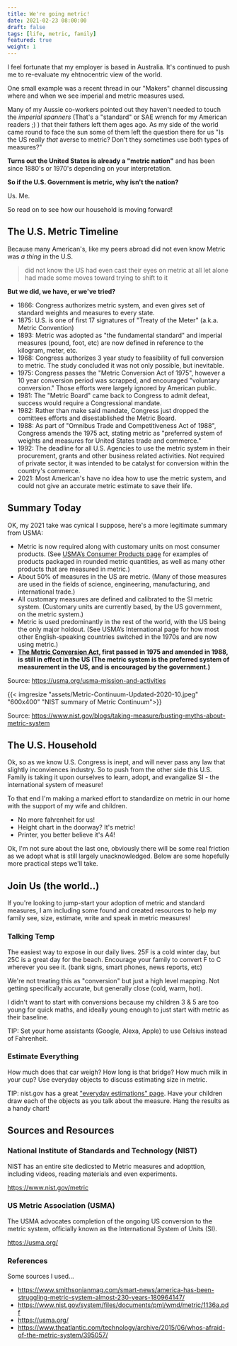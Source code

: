 ```yaml
---
title: We're going metric!
date: 2021-02-23 08:00:00
draft: false
tags: [life, metric, family]
featured: true
weight: 1
---
```


I feel fortunate that my employer is based in Australia.  It's continued to push me to re-evaluate my ehtnocentric view of the world.

One small example was a recent thread in our "Makers" channel discussing where and when we see imperial and metric measures used. 

Many of my Aussie co-workers pointed out they haven't needed to touch the _imperial spanners_ (That's a "standard" or SAE wrench for my American readers ;) )  that their fathers left them ages ago. As my side of the world came round to face the sun some of them left the question there for us "Is the US really _that_ averse to metric? Don't they sometimes use both types of measures?"

**Turns out the United States is already a "metric nation"** and has been since 1880's or 1970's depending on your interpretation.  

**So if the U.S. Government is metric, why isn't the nation?**

Us.  Me.   


So read on to see how our household is moving forward!

<!--more-->

## The U.S. Metric Timeline

Because many American's, like my peers abroad did not even know Metric was _a thing_ in the U.S.

> did not know the US had even cast their eyes on metric at all let alone had made some moves toward trying to shift to it

**But we did, we have, er we've tried?**

- 1866: Congress authorizes metric system, and even gives set of standard weights and measures to every state.
- 1875: U.S. is one of first 17 signatures of "Treaty of the Meter" (a.k.a. Metric Convention) 
- 1893: Metric was adopted as "the fundamental standard" and imperial measures (pound, foot, etc) are now defined in reference to the kilogram, meter, etc.
- 1968: Congress authorizes 3 year study to feasibility of full conversion to metric. The study concluded it was not only possible, but inevitable.
- 1975: Congress passes the "Metric Conversion Act of 1975", however a 10 year conversion period was scrapped, and encouraged "voluntary conversion." Those efforts were largely ignored by American public.
- 1981: The "Metric Board" came back to Congress to admit defeat, success would require a Congressional mandate.
- 1982: Rather than make said mandate, Congress just dropped the comittees efforts and disestablished the Metric Board.
- 1988: As part of "Omnibus Trade and Competitiveness Act of 1988", Congress amends the 1975 act, stating metric as "preferred system of weights and measures for United States trade and commerce."
- 1992: The deadline for all U.S. Agencies to use the metric system in their procurement, grants and other business related activities.  Not required of private sector, it was intended to be catalyst for conversion within the country's commerce.
- 2021: Most American's have no idea how to use the metric system, and could not give an accurate metric estimate to save their life.


## Summary Today

OK, my 2021 take was cynical I suppose, here's a more legitimate summary from USMA:

- Metric is now required along with customary units on most consumer products. (See [USMA’s Consumer Products page](https://usma.org/consumer-products-available-in-metric-sizes) for examples of products packaged in rounded metric quantities, as well as many other products that are measured in metric.)
- About 50% of measures in the US are metric. (Many of those measures are used in the fields of science, engineering, manufacturing, and international trade.)
- All customary measures are defined and calibrated to the SI metric system. (Customary units are currently based, by the US government, on the metric system.)
- Metric is used predominantly in the rest of the world, with the US being the only major holdout. (See USMA’s International page for how most other English-speaking countries switched in the 1970s and are now using metric.)
- **[The Metric Conversion Act](https://usma.org/metric-conversion-act-of-1975), first passed in 1975 and amended in 1988, is still in effect in the US (The metric system is the preferred system of measurement in the US, and is encouraged by the government.)**

Source: https://usma.org/usma-mission-and-activities


{{< imgresize "assets/Metric-Continuum-Updated-2020-10.jpeg" "600x400" "NIST summary of Metric Continuum">}}

Source: https://www.nist.gov/blogs/taking-measure/busting-myths-about-metric-system


## The U.S. Household

Ok, so as we know U.S. Congress is inept, and will never pass any law that slightly inconviences industry.  So to push from the other side this U.S. Family is taking it upon ourselves to learn, adopt, and evangalize  SI - the international system of measure!

To that end I'm making a marked effort to standardize on metric in our home with the support of my wife and children.

- No more fahrenheit for us!
- Height chart in the doorway? It's metric!
- Printer, you better believe it's A4!

Ok, I'm not sure about the last one, obviously there will be some real friction as we adopt what is still largely unacknowledged.  Below are some hopefully more practical steps we'll take.

## Join Us (the world..)

If you're looking to jump-start your adoption of metric and standard measures, I am including some found and created resources to help my family see, size, estimate, write and speak in metric measures!



### Talking Temp

The easiest way to expose in our daily lives.  25F is a cold winter day, but 25C is a great day for the beach.  Encourage your family to convert F to C wherever you see it. (bank signs, smart phones, news reports, etc)

We're not treating this as "conversion" but just a high level mapping. Not getting specifically accurate, but generally close (cold, warm, hot).

I didn't want to start with conversions because my children 3 & 5 are too young for quick maths, and ideally young enough to just start with metric as their baseline.

TIP: Set your home assistants (Google, Alexa, Apple) to use Celsius instead of Fahrenheit.


### Estimate Everything

How much does that car weigh?  How long is that bridge? How much milk in your cup?  Use everyday objects to discuss estimating size in metric.

TIP: nist.gov has a great ["everyday estimations" page](https://www.nist.gov/pml/weights-and-measures/everyday-estimation). Have your children draw each of the objects as you talk about the measure.  Hang the results as a handy chart!


## Sources and Resources

### National Institute of Standards and Technology (NIST)

NIST has an entire site dedicsted to Metric measures and adopttion, including videos, reading materials and even experiments.

https://www.nist.gov/metric

### US Metric Association (USMA)

The USMA advocates completion of the ongoing US conversion to the metric system, officially known as the International System of Units (SI).

https://usma.org/

### References
Some sources I used...
- https://www.smithsonianmag.com/smart-news/america-has-been-struggling-metric-system-almost-230-years-180964147/
- https://www.nist.gov/system/files/documents/pml/wmd/metric/1136a.pdf
- https://usma.org/
- https://www.theatlantic.com/technology/archive/2015/06/whos-afraid-of-the-metric-system/395057/

